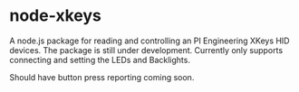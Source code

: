 node-xkeys
==========

A node.js package for reading and controlling an PI Engineering XKeys HID devices. The package is still under development.  Currently only supports connecting and setting the LEDs and Backlights.

Should have button press reporting coming soon.
